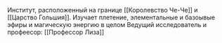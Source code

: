 Институт, расположенный на границе [[Королевство Че-Че]] и [[Царство Гольшия]]. Изучает плетение, элементальные и базоывые эфиры и магическую энергию в целом
Ведущий исследователь и профеесор: [[Профессор Лиза]]